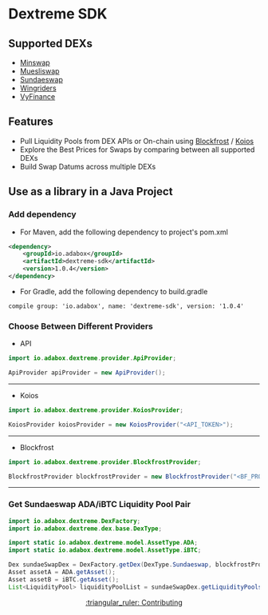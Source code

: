# Dextreme SDK

## Supported DEXs
- [Minswap](https://app.minswap.org/)
- [Muesliswap](https://muesliswap.com/)
- [Sundaeswap](https://sundae.fi/)
- [Wingriders](https://app.wingriders.com/)
- [VyFinance](https://vyfi.io/)

## Features
- Pull Liquidity Pools from DEX APIs or On-chain using [Blockfrost](https://blockfrost.io/) / [Koios](https://www.koios.rest/)
- Explore the Best Prices for Swaps by comparing between all supported DEXs 
- Build Swap Datums across multiple DEXs

## Use as a library in a Java Project

### Add dependency

- For Maven, add the following dependency to project's pom.xml
```xml
<dependency>
    <groupId>io.adabox</groupId>
    <artifactId>dextreme-sdk</artifactId>
    <version>1.0.4</version>
</dependency>
```

- For Gradle, add the following dependency to build.gradle
```
compile group: 'io.adabox', name: 'dextreme-sdk', version: '1.0.4'
```

### Choose Between Different Providers

- API

```java
import io.adabox.dextreme.provider.ApiProvider;

ApiProvider apiProvider = new ApiProvider(); 
```
<hr>

- Koios
```java
import io.adabox.dextreme.provider.KoiosProvider;

KoiosProvider koiosProvider = new KoiosProvider("<API_TOKEN>"); 
```
<hr>

- Blockfrost

```java
import io.adabox.dextreme.provider.BlockfrostProvider;

BlockfrostProvider blockfrostProvider = new BlockfrostProvider("<BF_PROJECT_ID>"); 
```
<hr>

### Get Sundaeswap ADA/iBTC Liquidity Pool Pair

```java
import io.adabox.dextreme.DexFactory;
import io.adabox.dextreme.dex.base.DexType;

import static io.adabox.dextreme.model.AssetType.ADA;
import static io.adabox.dextreme.model.AssetType.iBTC;

Dex sundaeSwapDex = DexFactory.getDex(DexType.Sundaeswap, blockfrostProvider);
Asset assetA = ADA.getAsset();
Asset assetB = iBTC.getAsset();
List<LiquidityPool> liquidityPoolList = sundaeSwapDex.getLiquidityPools(assetA, assetB);
```

<p style="text-align: center">
    <a href="CONTRIBUTING.md">:triangular_ruler: Contributing</a>
</p>